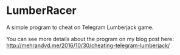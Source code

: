 # LumberRacer
A simple program to cheat on Telegram Lumberjack game.

You can see more details about the program on my blog post here:
http://mehrandvd.me/2016/10/30/cheating-telegram-lumberjack/
